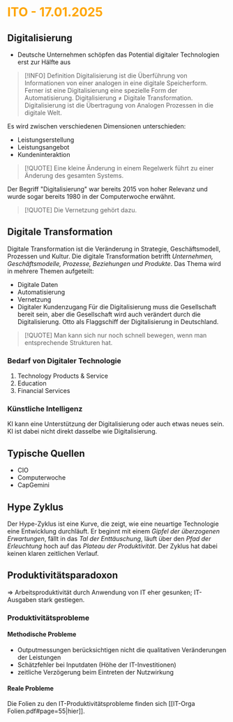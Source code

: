 # <font color = "orange">ITO - 17.01.2025</font>
## Digitalisierung
- Deutsche Unternehmen schöpfen das Potential digitaler Technologien erst zur Hälfte aus

>[!INFO] Definition
>Digitalisierung ist die Überführung von Informationen von einer analogen in eine digitale Speicherform. Ferner ist eine Digitalisierung eine spezielle Form der Automatisierung. Digitalisierung $\neq$ Digitale Transformation.
>Digitalisierung ist die Übertragung von Analogen Prozessen in die digitale Welt.

Es wird zwischen verschiedenen Dimensionen unterschieden: 
- Leistungserstellung
- Leistungsangebot
- Kundeninteraktion

>[!QUOTE] Eine kleine Änderung in einem Regelwerk führt zu einer Änderung des gesamten Systems.

Der Begriff "Digitalisierung" war bereits 2015 von hoher Relevanz und wurde sogar bereits 1980 in der Computerwoche erwähnt.

>[!QUOTE] Die Vernetzung gehört dazu.
## Digitale Transformation
Digitale Transformation ist die Veränderung in Strategie, Geschäftsmodell, Prozessen und Kultur.
Die digitale Transformation betrifft *Unternehmen, Geschäftsmodelle, Prozesse, Beziehungen und Produkte*.
Das Thema wird in mehrere Themen aufgeteilt:
- Digitale Daten
- Automatisierung
- Vernetzung
- Digitaler Kundenzugang
Für die Digitalisierung muss die Gesellschaft bereit sein, aber die Gesellschaft wird auch verändert durch die Digitalisierung.
Otto als Flaggschiff der Digitalisierung in Deutschland.

>[!QUOTE] Man kann sich nur noch schnell bewegen, wenn man entsprechende Strukturen hat.
### Bedarf von Digitaler Technologie
1. Technology Products & Service
2. Education
3. Financial Services

### Künstliche Intelligenz
KI kann eine Unterstützung der Digitalisierung oder auch etwas neues sein. KI ist dabei nicht direkt dasselbe wie Digitalisierung.
## Typische Quellen
- CIO
- Computerwoche
- CapGemini
## Hype Zyklus
Der Hype-Zyklus ist eine Kurve, die zeigt, wie eine neuartige Technologie eine Entwicklung durchläuft.
Er beginnt mit einem *Gipfel der überzogenen Erwartungen*, fällt in das *Tal der Enttäuschung*, läuft über den *Pfad der Erleuchtung* hoch auf das *Plateau der Produktivität*. Der Zyklus hat dabei keinen klaren zeitlichen Verlauf.
## Produktivitätsparadoxon
=> Arbeitsproduktivität durch Anwendung von IT eher gesunken; IT-Ausgaben stark gestiegen. 
### Produktivitätsprobleme
#### Methodische Probleme
- Outputmessungen berücksichtigen nicht die qualitativen Veränderungen der Leistungen
- Schätzfehler bei Inputdaten (Höhe der IT-Investitionen)
- zeitliche Verzögerung beim Eintreten der Nutzwirkung
#### Reale Probleme
Die Folien zu den IT-Produktivitätsprobleme finden sich [[IT-Orga Folien.pdf#page=55|hier]].